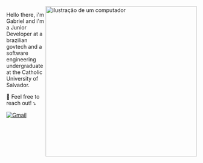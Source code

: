 <img src="https://raw.githubusercontent.com/MicaelliMedeiros/micaellimedeiros/master/image/computer-illustration.png" alt="ilustração de um computador" min-width="400px" max-width="400px" width="400px" align="right">

<p align="left"> 
  Hello there, i'm Gabriel and i'm a Junior Developer at a brazilian govtech and a software engineering undergraduate at the Catholic University of Salvador.
</p>

<p align="left">
  💌 Feel free to reach out! ⤵️
</p>

<p align="left">
  <a href="#" title="Gmail">
<a href="mailto:gabriel.azeve04@gmail.com">
  <img src="https://img.shields.io/badge/-Gmail-FF0000?style=flat-square&labelColor=FF0000&logo=gmail&logoColor=white" alt="Gmail"/>
</a>

</p>
